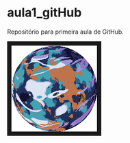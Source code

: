 # aula1_gitHub
Repositório para primeira aula de GitHub.


<img controls autoplay src="./1739591070.gif" 
alt="" width="200" height="200" border="10" />
